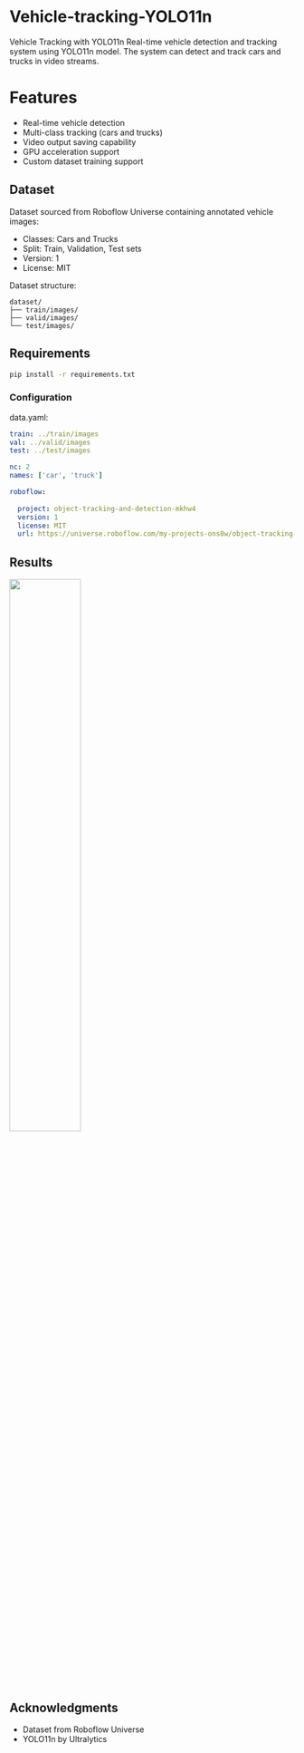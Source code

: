 # Vehicle-tracking-YOLO11n
Vehicle Tracking with YOLO11n
Real-time vehicle detection and tracking system using YOLO11n model. The system can detect and track cars and trucks in video streams.

# Features

- Real-time vehicle detection
- Multi-class tracking (cars and trucks)
- Video output saving capability
- GPU acceleration support
- Custom dataset training support

## Dataset

Dataset sourced from Roboflow Universe containing annotated vehicle images:
- Classes: Cars and Trucks
- Split: Train, Validation, Test sets
- Version: 1
- License: MIT

Dataset structure:
```
dataset/
├── train/images/
├── valid/images/
└── test/images/
```

## Requirements

```bash
pip install -r requirements.txt
```

### Configuration

data.yaml:
```yaml
train: ../train/images
val: ../valid/images
test: ../test/images

nc: 2
names: ['car', 'truck']

roboflow:
 
  project: object-tracking-and-detection-mkhw4
  version: 1
  license: MIT
  url: https://universe.roboflow.com/my-projects-ons8w/object-tracking-and-detection-mkhw4/dataset/1
```
## Results

  <img src="results\mining.mp4" height="50%" width="50%"
        style="object-fit:contain"
    />


## Acknowledgments

- Dataset from Roboflow Universe
- YOLO11n by Ultralytics
